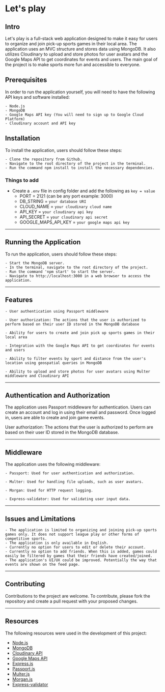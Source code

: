 # Let's play
## Intro
Let's play is a full-stack web application designed to make it easy for users to organize and join pick-up sports games in their local area. The application uses an MVC structure and stores data using MongoDB. It also utilizes Cloudinary to upload and store photos for user avatars and the Google Maps API to get coordinates for events and users. The main goal of the project is to make sports more fun and accessible to everyone. 

## Prerequisites

In order to run the application yourself, you will need to have the following API keys and software installed:

    - Node.js
    - MongoDB
    - Google Maps API key (You will need to sign up to Google Cloud Platform)
    - Cloudinary account and API key

## Installation

To install the application, users should follow these steps:

    - Clone the repository from Github.
    - Navigate to the root directory of the project in the terminal.
    - Run the command npm install to install the necessary dependencies.

### Things to add

  - Create a `.env` file in config folder and add the following as `key = value`
    - PORT = 2121 (can be any port example: 3000)
    - DB_STRING = `your database URI`
    - CLOUD_NAME = `your cloudinary cloud name`
    - API_KEY = `your cloudinary api key`
    - API_SECRET = `your cloudinary api secret`
    - GOOGLE_MAPS_API_KEY = `your google maps api key`

---

## Running the Application

To run the application, users should follow these steps:

    - Start the MongoDB server.
    - In the terminal, navigate to the root directory of the project.
    - Run the command 'npm start' to start the server.
    - Navigate to http://localhost:3000 in a web browser to access the application.

---
## Features


    - User authentication using Passport middleware

    - User authorization: The actions that the user is authorized to perform based on their user ID stored in the MongoDB database

    - Ability for users to create and join pick up sports games in their local area

    - Integration with the Google Maps API to get coordinates for events and users

    - Ability to filter events by sport and distance from the user's location using geospatial queries in MongoDB

    - Ability to upload and store photos for user avatars using Multer middleware and Cloudinary API
    
---

## Authentication and Authorization

The application uses Passport middleware for authentication. Users can create an account and log in using their email and password. Once logged in, users are able to create and join game events. 

User authorization: The actions that the user is authorized to perform are based on their user ID stored in the MongoDB database.

---
## Middleware

The application uses the following middleware:

    - Passport: Used for user authentication and authorization.

    - Multer: Used for handling file uploads, such as user avatars.

    - Morgan: Used for HTTP request logging.

    - Express-validator: Used for validating user input data.

---
## Issues and Limitations


    - The application is limited to organizing and joining pick-up sports games only. It does not support league play or other forms of competitive sports.
    - The application is only available in English.
    - Currently no option for users to edit or delete their account.
    - Currently no option to add friends. When this is added, games could easily be filtered by games that their friends have created/joined. 
    - The application's UI/UX could be improved. Potentially the way that events are shown on the feed page.

---
## Contributing

Contributions to the project are welcome. To contribute, please fork the repository and create a pull request with your proposed changes.

---
## Resources

The following resources were used in the development of this project:

- [Node.js](https://nodejs.org/en/)
- [MongoDB](https://www.mongodb.com/)
- [Cloudinary API](https://cloudinary.com/documentation)
- [Google Maps API](https://developers.google.com/maps/documentation)
- [Express.js](https://expressjs.com/)
- [Passport.js](http://www.passportjs.org/)
- [Multer.js](https://www.npmjs.com/package/multer)
- [Morgan.js](https://www.npmjs.com/package/morgan)
- [Express-validator](https://express-validator.github.io/docs/)